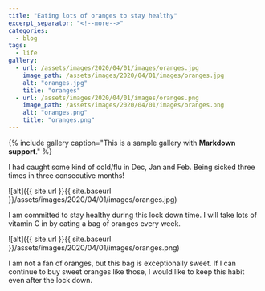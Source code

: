 ```yaml
---
title: "Eating lots of oranges to stay healthy"
excerpt_separator: "<!--more-->"
categories:
  - blog
tags:
  - life
gallery:
  - url: /assets/images/2020/04/01/images/oranges.jpg
    image_path: /assets/images/2020/04/01/images/oranges.jpg
    alt: "oranges.jpg"
    title: "oranges"
  - url: /assets/images/2020/04/01/images/oranges.png
    image_path: /assets/images/2020/04/01/images/oranges.png
    alt: "oranges.png"
    title: "oranges.png"
---
```

    
{% include gallery caption="This is a sample gallery with **Markdown support**." %}
    
I had caught some kind of cold/flu in Dec, Jan and Feb. Being sicked three times in three consecutive months!

![alt]({{ site.url }}{{ site.baseurl }}/assets/images/2020/04/01/images/oranges.jpg)

I am committed to stay healthy during this lock down time. I will take lots of vitamin C in by eating a bag of oranges every week. 

![alt]({{ site.url }}{{ site.baseurl }}/assets/images/2020/04/01/images/oranges.png)
<!--more-->

I am not a fan of oranges, but this bag is exceptionally sweet. If I can continue to buy sweet oranges like those, I would like to keep this habit even after the lock down.
